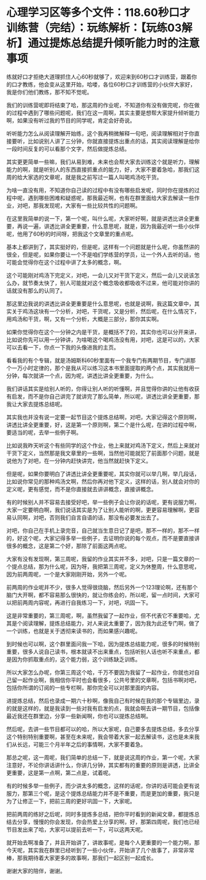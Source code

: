 # 心理学习区等多个文件：118.60秒口才训练营（完结）：玩练解析：【玩练03解析】通过提炼总结提升倾听能力时的注意事项

练就好口才拒绝大道理抓住人心60秒就够了，欢迎来到60秒口才训练营，跟着你的口才教练，他会变从这里开始，哈喽，各位60秒口才训练营的小伙伴大家好，我是你们他们教练，那不知不觉呢。

我们的训练营呢即将结束了哈，那这周的作业呢，不知道你有没有做完呢，你在做的过程中遇到了哪些问题呢，我们在这一周啊，其实主要是想帮大家提升倾听能力啊，如果没有听过我的节目的同学呢，肯定会好奇说。

听听能力怎么从阅读理解开始练，这个我再稍微解释一句吧，阅读理解相对于你直接要听，比如说别人讲了三分钟，你就直接提炼出重点的话，其实阅读理解是给你一段时间反复的可以看那个文字，然后做提炼总结。

其实更更简单一些嘛，我们从易到难，未来也会帮大家去训练这个就是听力，理解能力的啊，就是听别人的东西直接抓重点的能力，好，大家不要着急哈，那我们这周的给大家选的文章呢，就是我之前写过一篇人叫喝鸡汤吃干货。

为啥一直没有用，不知道你自己读的过程中有没有哪些启发呢，同时你在提炼的过程中呢，遇到哪些困难和疑惑呢，那我最近啊，也有在群里面给大家去解读一些作业，对吧，那我发现呢，大家有一些比较共性的问题啊。

在这里我简单的说一下，第一个呢，叫什么呢，大家听好啊，就是讲透比讲全更重要，再说一遍，讲透比讲全更重要，什么意思呢，就是，因为我最近听一些小伙伴呢，他用了60秒的时间呀，把我这个文章里的重点呢。

基本上都讲到了，其实挺好的，但是呢，这样有一个问题就是什么呢，你虽然讲的很全，但是呢，如果你要让一个不是咱们学练营的学员，让一个外人去听的话，他可能会觉得你在这个过程中讲了太多的概念，啊。

这个可能刚对鸡汤下完定义，对吧，一会儿又对干货下定义，然后一会儿又说该怎么办，就节奏太快了，别人可能就对这个概念吸收都吸收不过来，他可能对你讲的话就没有那么的认同了。

那这里边我说的讲透比讲全更重要是什么意思呢，也就是说啊，我这篇文章中，其实关于鸡汤这块有一个分析，对吧，干货呢，又是分析，然后呢，在什么情况下，用鸡汤和干货，啊，又有一个分析，大概是三部分，那你其实啊。

如果你觉得你在这个一分钟之内是干货，是概括不了的，其实你也可以分开来讲，比如说你先可以用一分钟讲，为啥喝这个喝鸡汤没有用，对吧，这是可以的，大家可以去看一下，你点一下我的头像进我的主页。

看看我的有个专辑，就是汤姆斯科60秒里面有一个我专门有两期节目，专门讲那个一万小时定律的，那个是我从可以练习这本书里面提取的两个点，其实我就用一分钟，每次就讲一个点，因为呢，讲透比讲全更重要，为什么。

我们讲话其实是给别人听的，你得让别人听的听懂啊，并且觉得你讲的让他有收获有启发，而不是你自己讲完了就讲完了那么简单，所以呢，讲透比讲全更重要，那我让大家去提炼总结呢。

其实我也并没有说一定要一起节目这个提炼总结啊，对吧，大家记得这个原则啊，讲透比讲全更重要，好，这是第一个原则啊，第二个是什么呢，在讲的过程中啊，要适当的呢，去举一些例子啊。

比如说我昨天听这个有些同学的这个作业，他上来就对鸡汤下定义，然后上来就对干货下定义，当然那是我文章里的一些啊，当然他可能就犯了前面那个问题，就是说他为了对吧，在一分钟内赶快讲完，他当然就赶快下定义。

但是呢，如果你要明白了讲透比讲全更重要呢，其实你就可以举几啊，举几段话，比如说你常见的那种鸡汤文啊，然后你再对他下定义，这样的话，别人就会对你的定义呢，更有感觉，而不是你直接就去讲讲概念，直接讲概念。

有的时候别人并不容易去接受好吧，举一些例子会让你说的话呢，更有说服力啊，大家一定要明白啊，我们说话其实是为了让别人能听的啊，更更容易理解啊，更容易认同啊，对吧，否则我们自言自语的话，那没有必要发出去了。

对吧，你自己在手机上录完音，自己就当生意日记了是吧，那不一样的，那不一样的，好这个呢，大家记得多举一些例子，去证明你说的每个观点，而不是要直接讲很多的概念，这是第二个好，那除了前面这两点呢。

大家有没有发现啊，第三周呢，我留的作业其实并不多，对吧，只是一篇文章的一个提点总结，那为什么呢，因为呀，我把第三周呢，定义为休整周，什么意思呢，因为前两周呢，一个是大家刚刚开始，另外一个呢。

前两周的作业呢并不少，很多人觉得很烧脑，然后另外一个123理论啊，还有那个脑门大开啊，都不容易那么很快的，就让你练会的，所以呢，留一点时间，大家可以把前两周内容呢，再进行自我练习一下，对吧，巩固一下。

这是非常重要的，第三周呢，啊，虽然我留了一起作业，但不代表它不重要哈，尤其是个阅读理解，提炼总结能力，对人来说太重要了，因为我为此还专门啊，做了一个训练，也就是关于透彻来读书的，而如果感兴趣呢。

到时候也可以啊，这个群里面问我一下哈，因为提炼总结能力呢，很多的时候特别重要，很多人说自己读书，根本就读不出来重点，包括听别人话也听不来重点，都是因为你抓取重点的，这个能力弱，这个训练缺乏训练。

所以大家怎么办呢，你第三周这个哈，千万不要因为我留了一起作业，你就也对自己留一起作业啊，我相信你平时也会看很多，公共号里的文章啊，包括书啊对吧，包括你所谓的订阅的一些专栏啊，那你完全可以对那里面的内容。

进提炼总结，然后也录成一期六十秒啊，像我自己有时候在我的那个专辑里边，录的就是这样的，就是我读到一些对我有启发的点，我就会啊去讲一期节目，包括像最近我还在群里边，分享一些新闻啊，你也可以提炼总结啊。

然后呢，去讲一些节目都可以的哈，所以大家呢，自己要多去提炼总结，多去分享这个特别特别重要啊，甚至在未来呢，我会带着大家一起去解读书，这也是未来我们从长远，可能三个月半年之后的事情啊，大家不要着急。

那总之呢，这一周呢，我们简单的总结一下，就是说这周的作业，第一个呢，大家注意好，不论你讲话讲什么，你讲几分钟，其实都有的重要的原则是讲透，比讲全更重要，这是第一点啊，第二点是，试着呢。

有的时候多举一些例子，而少讲太多的概念，这样的话呢，你讲的话可能会更有说服力，那第三个呢，是这个提炼总结能力并不是不重要，而是更加的重要，我只是为了让修正一下，把前三周的更好巩固一下，大家呢。

把前两周的练好之后呢，同时多提炼多总结，把你平时看到的新闻文章，都提炼总结去分享，慢慢的你会发现，你会热爱上分享的啊，好，那第四周呢，我们也已经节目发出来了哈，大家可以提前去听一下，可以这两天呢。

就开始去啊准备了，并且开始讲了，讲故事呢，是每个人更重要的一个能力啊，那今天呢，其实我在群里已经听到了一些小伙伴，开始讲了几个故事了，非常非常棒，那我期待着大家更多的故事啊，那我们一起区别一起成长。

谢谢大家的陪伴，谢谢。